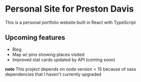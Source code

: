 # Personal Site for Preston Davis
This is a personal portfolio website built in React with TypeScript

## Upcoming features
- Blog
- Map w/ pins showing places visited
- Improved stat cards updated by API (coming soon)

**note**
This project depends on node version < 15 because of sass dependencies that I haven't currently upgraded
